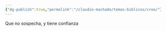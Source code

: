 ```yaml
---
{"dg-publish":true,"permalink":"/claudio-machado/temas-biblicos/cree/"}
---
```


Que no sospecha, y tiene confianza 